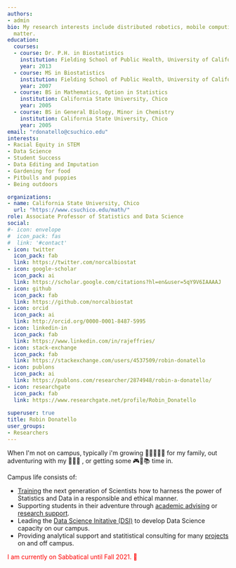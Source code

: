 ```yaml
---
authors:
- admin
bio: My research interests include distributed robotics, mobile computing and programmable
  matter.
education:
  courses:
  - course: Dr. P.H. in Biostatistics
    institution: Fielding School of Public Health, University of California, Los Angeles
    year: 2013
  - course: MS in Biostatistics
    institution: Fielding School of Public Health, University of California, Los Angeles
    year: 2007
  - course: BS in Mathematics, Option in Statistics
    institution: California State University, Chico
    year: 2005
  - course: BS in General Biology, Minor in Chemistry
    institution: California State University, Chico
    year: 2005
email: "rdonatello@csuchico.edu"
interests:
- Racial Equity in STEM
- Data Science
- Student Success
- Data Editing and Imputation
- Gardening for food
- Pitbulls and puppies
- Being outdoors

organizations:
- name: California State University, Chico
  url: "https://www.csuchico.edu/math/"
role: Associate Professor of Statistics and Data Science
social:
#- icon: envelope
#  icon_pack: fas
#  link: '#contact'
- icon: twitter
  icon_pack: fab
  link: https://twitter.com/norcalbiostat
- icon: google-scholar
  icon_pack: ai
  link: https://scholar.google.com/citations?hl=en&user=5qY9V6IAAAAJ
- icon: github
  icon_pack: fab
  link: https://github.com/norcalbiostat
- icon: orcid
  icon_pack: ai
  link: http://orcid.org/0000-0001-8487-5995
- icon: linkedin-in
  icon_pack: fab
  link: https://www.linkedin.com/in/rajeffries/
- icon: stack-exchange
  icon_pack: fab
  link: https://stackexchange.com/users/4537509/robin-donatello
- icon: publons
  icon_pack: ai
  link: https://publons.com/researcher/2874948/robin-a-donatello/
- icon: researchgate
  icon_pack: fab
  link: https://www.researchgate.net/profile/Robin_Donatello
  
superuser: true
title: Robin Donatello
user_groups:
- Researchers
---
```



When I'm not on campus, typically i'm growing :carrot::ear_of_rice::tomato::eggplant::green_apple: for my family, out adventuring with my :dog:🧔:poodle: , or getting some :video_game::game_die::books: time in. 

Campus life consists of: 

* [Training](/courses) the next generation of Scientists how to harness the power of Statistics and Data in a responsible and ethical manner. 
* Supporting students in their adventure through [academic advising]() or [research support](). 
* Leading the [Data Science Initative (DSI)](http://datascience.csuchico.edu) to develop Data Science capacity on our campus.
* Providing analytical support and statitistical consulting for many [projects](#projects) on and off campus. 

<span style="color:red">I am currently on Sabbatical until Fall 2021. :green_heart: </span>

<!---
<span style="color:red">Current student looking for your [class page](#teaching)? </span>
--->

